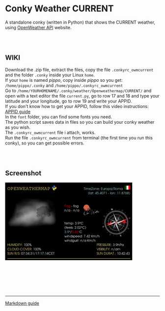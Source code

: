 # Conky Weather CURRENT
 
A standalone conky (written in Python) that shows the CURRENT weather, using [OpenWeather API](https://openweathermap.org/) website.<br>

<br>
<br>

## **WIKI**<br>

Download the .zip file, extract the files, copy the file `.conkyrc_owmcurrent` and the folder `.conky` inside your Linux `home`.<br>
If your `home` is named *pippo*, copy inside *pippo* so you get: `/home/pippo/.conky` and `/home/pippo/.conkyrc_owmcurrent`<br>
Go to `/home/YOURHOMENAME/.conky/weather/Openweathermap/CURRENT/` and open with a text editor the file `current.py`, go to row 17 and 18 and type your latitude and your longitude, go to row 19 and write your APPID.<br>
If you don't know how to get your APPID, follow this video instructions: [APPID guide](https://youtu.be/FxcR7c3YwEQ?si=wD5IBWCfEG1cvo1p&t=65)
<br>
In the `font` folder, you can find some fonts you need.<br>
The python script saves data in files so you can build your conky weather as you wish.<br>
The `.conkyrc_owmcurrent` file i attach, works.<br>
Run the file `.conkyrc_owmcurrent` from terminal (the first time you run this conky), so you can get possible errors. 




<br>
<br>

## Screenshot

![](https://github.com/TheHeadlessOfficial/weather_currentOWM/blob/main/.conky/docs/screenshot.png)<br>

<br>
<br>
<br>
<br>
<br>

---
[Markdown guide](https://docs.github.com/en/get-started/writing-on-github/getting-started-with-writing-and-formatting-on-github/basic-writing-and-formatting-syntax)


